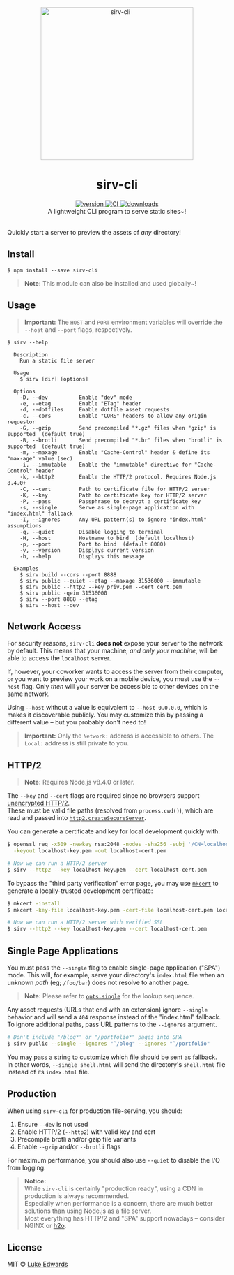 <div align="center">
  <img src="https://github.com/lukeed/sirv/raw/master/sirv-cli.png" alt="sirv-cli" width="350" />
</div>

<h1 align="center">sirv-cli</h1>

<div align="center">
  <a href="https://npmjs.org/package/sirv-cli">
    <img src="https://img.shields.io/npm/v/sirv-cli.svg" alt="version" />
  </a>
  <a href="https://github.com/lukeed/sirv/actions?query=workflow%3ACI+branch%3Anext">
    <img src="https://github.com/lukeed/sirv/workflows/CI/badge.svg" alt="CI" />
  </a>
  <a href="https://npmjs.org/package/sirv-cli">
    <img src="https://img.shields.io/npm/dm/sirv-cli.svg" alt="downloads" />
  </a>
</div>

<div align="center">A lightweight CLI program to serve static sites~!</div>

<br />

Quickly start a server to preview the assets of _any_ directory!


## Install

```
$ npm install --save sirv-cli
```

> **Note:** This module can also be installed and used globally~!

## Usage

> **Important:** The `HOST` and `PORT` environment variables will override the `--host` and `--port` flags, respectively.

```
$ sirv --help

  Description
    Run a static file server

  Usage
    $ sirv [dir] [options]

  Options
    -D, --dev          Enable "dev" mode
    -e, --etag         Enable "ETag" header
    -d, --dotfiles     Enable dotfile asset requests
    -c, --cors         Enable "CORS" headers to allow any origin requestor
    -G, --gzip         Send precompiled "*.gz" files when "gzip" is supported  (default true)
    -B, --brotli       Send precompiled "*.br" files when "brotli" is supported  (default true)
    -m, --maxage       Enable "Cache-Control" header & define its "max-age" value (sec)
    -i, --immutable    Enable the "immutable" directive for "Cache-Control" header
    -k, --http2        Enable the HTTP/2 protocol. Requires Node.js 8.4.0+
    -C, --cert         Path to certificate file for HTTP/2 server
    -K, --key          Path to certificate key for HTTP/2 server
    -P, --pass         Passphrase to decrypt a certificate key
    -s, --single       Serve as single-page application with "index.html" fallback
    -I, --ignores      Any URL pattern(s) to ignore "index.html" assumptions
    -q, --quiet        Disable logging to terminal
    -H, --host         Hostname to bind  (default localhost)
    -p, --port         Port to bind  (default 8080)
    -v, --version      Displays current version
    -h, --help         Displays this message

  Examples
    $ sirv build --cors --port 8888
    $ sirv public --quiet --etag --maxage 31536000 --immutable
    $ sirv public --http2 --key priv.pem --cert cert.pem
    $ sirv public -qeim 31536000
    $ sirv --port 8888 --etag
    $ sirv --host --dev

```

## Network Access

For security reasons, `sirv-cli` **does not** expose your server to the network by default.
This means that your machine, _and only your machine_, will be able to access the `localhost` server.

If, however, your coworker wants to access the server from their computer, or you want to preview your work on a mobile device, you must use the `--host` flag. Only _then_ will your server be accessible to other devices on the same network.

Using `--host` without a value is equivalent to `--host 0.0.0.0`, which is makes it discoverable publicly. You may customize this by passing a different value – but you probably don't need to!

> **Important:** Only the `Network:` address is accessible to others. The `Local:` address is still private to you.


## HTTP/2

> **Note:** Requires Node.js v8.4.0 or later.

The `--key` and `--cert` flags are required since no browsers support [unencrypted HTTP/2](https://http2.github.io/faq/#does-http2-require-encryption).<br>These must be valid file paths (resolved from `process.cwd()`), which are read and passed into [`http2.createSecureServer`](https://nodejs.org/api/http2.html#http2_http2_createsecureserver_options_onrequesthandler).

You can generate a certificate and key for local development quickly with:

```sh
$ openssl req -x509 -newkey rsa:2048 -nodes -sha256 -subj '/CN=localhost' \
  -keyout localhost-key.pem -out localhost-cert.pem

# Now we can run a HTTP/2 server
$ sirv --http2 --key localhost-key.pem --cert localhost-cert.pem
```

To bypass the "third party verification" error page, you may use [`mkcert`](https://github.com/FiloSottile/mkcert) to generate a locally-trusted development certificate:

```sh
$ mkcert -install
$ mkcert -key-file localhost-key.pem -cert-file localhost-cert.pem localhost 127.0.0.1

# Now we can run a HTTP/2 server with verified SSL
$ sirv --http2 --key localhost-key.pem --cert localhost-cert.pem
```


## Single Page Applications

You must pass the `--single` flag to enable single-page application ("SPA") mode. This will, for example, serve your directory's `index.html` file when an unknown _path_ (eg; `/foo/bar`) does not resolve to another page.

> **Note:** Please refer to [`opts.single`](https://github.com/lukeed/sirv/tree/master/packages/sirv#optssingle) for the lookup sequence.

Any asset requests (URLs that end with an extension) ignore `--single` behavior and will send a `404` response instead of the "index.html" fallback. To ignore additional paths, pass URL patterns to the `--ignores` argument.

```sh
# Don't include "/blog*" or "/portfolio*" pages into SPA
$ sirv public --single --ignores "^/blog" --ignores "^/portfolio"
```

You may pass a string to customize which file should be sent as fallback.<br>In other words, `--single shell.html` will send the directory's `shell.html` file instead of its `index.html` file.


## Production

When using `sirv-cli` for production file-serving, you should:

1) Ensure `--dev` is not used
2) Enable HTTP/2 (`--http2`) with valid key and cert
3) Precompile brotli and/or gzip file variants
4) Enable `--gzip` and/or `--brotli` flags

For maximum performance, you should also use `--quiet` to disable the I/O from logging.

> **Notice:**<br>
While `sirv-cli` is certainly "production ready", using a CDN in production is always recommended.<br>
Especially when performance is a concern, there are much better solutions than using Node.js as a file server.<br>
Most everything has HTTP/2 and "SPA" support nowadays – consider NGINX or [h2o](https://h2o.examp1e.net/).

## License

MIT © [Luke Edwards](https://lukeed.com)

